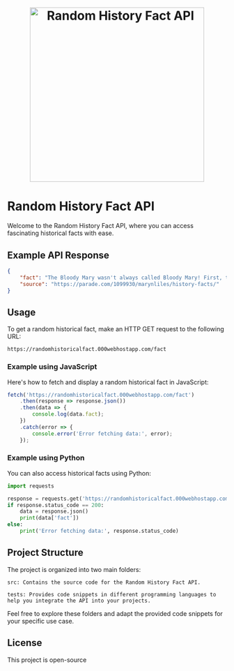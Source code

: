 <h1 align="center">
  <img src="logo.png" alt="Random History Fact API" width="400">
</h1>

# Random History Fact API

Welcome to the Random History Fact API, where you can access fascinating historical facts with ease.

## Example API Response

```json
{
    "fact": "The Bloody Mary wasn't always called Bloody Mary! First, the popular brunch drink was actually called A Bucket Of Blood. After Bucket Of Blood, it transitioned to Red Snapper and, finally, settled on Bloody Mary.",
    "source": "https://parade.com/1099930/marynliles/history-facts/"
}
```
## Usage
To get a random historical fact, make an HTTP GET request to the following URL:
```url
https://randomhistoricalfact.000webhostapp.com/fact
```

### Example using JavaScript
Here's how to fetch and display a random historical fact in JavaScript:

```javascript
fetch('https://randomhistoricalfact.000webhostapp.com/fact')
    .then(response => response.json())
    .then(data => {
        console.log(data.fact);
    })
    .catch(error => {
        console.error('Error fetching data:', error);
    });

```
### Example using Python
You can also access historical facts using Python:

```python
import requests

response = requests.get('https://randomhistoricalfact.000webhostapp.com/fact')
if response.status_code == 200:
    data = response.json()
    print(data['fact'])
else:
    print('Error fetching data:', response.status_code)
```
## Project Structure
The project is organized into two main folders:
```
src: Contains the source code for the Random History Fact API.
```
```
tests: Provides code snippets in different programming languages to help you integrate the API into your projects.
```
Feel free to explore these folders and adapt the provided code snippets for your specific use case.

## License
This project is open-source
